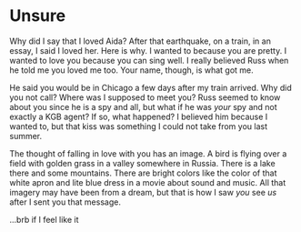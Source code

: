 # Unsure

Why did I say that I loved Aida? After that earthquake, on a train, in an essay, I said I loved her. Here is why. I wanted to because you are pretty. I wanted to love you because you can sing well. I really believed Russ when he told me you loved me too. Your name, though, is what got me.

He said you would be in Chicago a few days after my train arrived. Why did you not call? Where was I supposed to meet you? Russ seemed to know about you since he is a spy and all, but what if he was _your_ spy and not exactly a KGB agent? If so, what happened? I believed him because I wanted to, but that kiss was something I could not take from you last summer.

The thought of falling in love with you has an image. A bird is flying over a field with golden grass in a valley somewhere in Russia. There is a lake there and some mountains. There are bright colors like the color of that white apron and lite blue dress in a movie about sound and music. All that imagery may have been from a dream, but that is how I saw _you_ see _us_ after I sent you that message.

...brb if I feel like it

